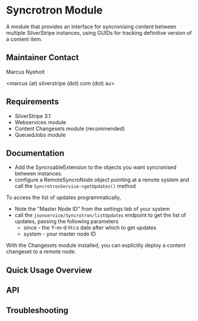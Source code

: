 # Syncrotron Module

A module that provides an interface for syncronising content between 
multiple SilverStripe instances, using GUIDs for tracking definitive 
version of a content item. 

## Maintainer Contact

Marcus Nyeholt

<marcus (at) silverstripe (dot) com (dot) au>

## Requirements

* SilverStripe 3.1
* Webservices module
* Content Changesets module (recommended)
* QueuedJobs module

## Documentation

* Add the SyncroableExtension to the objects you want syncronised between
  instances. 
* configure a RemoteSyncroNode object pointing at a remote 
  system and call the `SyncrotronService->getUpdates()` method

To access the list of updates programmatically,

* Note the "Master Node ID" from the settings tab of your system
* call the `jsonservice/Syncrotron/listUpdates` endpoint to get the list 
  of updates, passing the following parameters
  * since - the Y-m-d H:i:s date after which to get updates
  * system - your master node ID

With the Changesets module installed, you can explicitly deploy a content 
changeset to a remote node. 

## Quick Usage Overview

## API

## Troubleshooting

